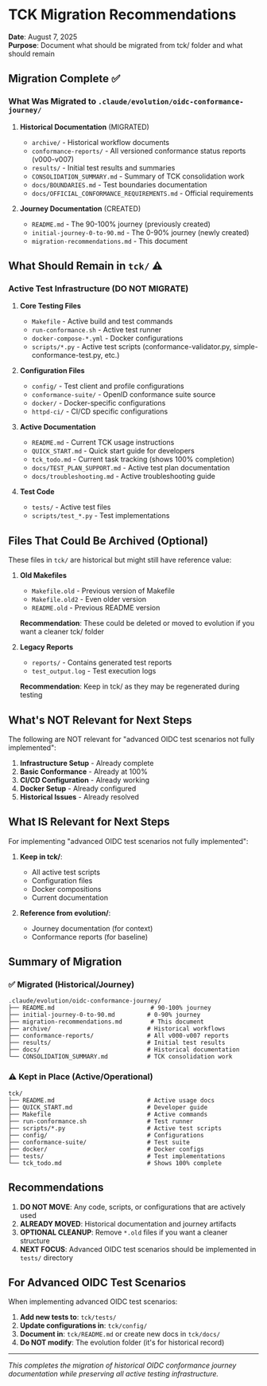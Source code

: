 # TCK Migration Recommendations

**Date**: August 7, 2025  
**Purpose**: Document what should be migrated from tck/ folder and what should remain  

## Migration Complete ✅

### What Was Migrated to `.claude/evolution/oidc-conformance-journey/`

1. **Historical Documentation** (MIGRATED)
   - `archive/` - Historical workflow documents
   - `conformance-reports/` - All versioned conformance status reports (v000-v007)
   - `results/` - Initial test results and summaries
   - `CONSOLIDATION_SUMMARY.md` - Summary of TCK consolidation work
   - `docs/BOUNDARIES.md` - Test boundaries documentation
   - `docs/OFFICIAL_CONFORMANCE_REQUIREMENTS.md` - Official requirements

2. **Journey Documentation** (CREATED)
   - `README.md` - The 90-100% journey (previously created)
   - `initial-journey-0-to-90.md` - The 0-90% journey (newly created)
   - `migration-recommendations.md` - This document

## What Should Remain in `tck/` ⚠️

### Active Test Infrastructure (DO NOT MIGRATE)
1. **Core Testing Files**
   - `Makefile` - Active build and test commands
   - `run-conformance.sh` - Active test runner
   - `docker-compose-*.yml` - Docker configurations
   - `scripts/*.py` - Active test scripts (conformance-validator.py, simple-conformance-test.py, etc.)

2. **Configuration Files**
   - `config/` - Test client and profile configurations
   - `conformance-suite/` - OpenID conformance suite source
   - `docker/` - Docker-specific configurations
   - `httpd-ci/` - CI/CD specific configurations

3. **Active Documentation**
   - `README.md` - Current TCK usage instructions
   - `QUICK_START.md` - Quick start guide for developers
   - `tck_todo.md` - Current task tracking (shows 100% completion)
   - `docs/TEST_PLAN_SUPPORT.md` - Active test plan documentation
   - `docs/troubleshooting.md` - Active troubleshooting guide

4. **Test Code**
   - `tests/` - Active test files
   - `scripts/test_*.py` - Test implementations

## Files That Could Be Archived (Optional)

These files in `tck/` are historical but might still have reference value:

1. **Old Makefiles**
   - `Makefile.old` - Previous version of Makefile
   - `Makefile.old2` - Even older version
   - `README.old` - Previous README version
   
   **Recommendation**: These could be deleted or moved to evolution if you want a cleaner tck/ folder

2. **Legacy Reports**
   - `reports/` - Contains generated test reports
   - `test_output.log` - Test execution logs
   
   **Recommendation**: Keep in tck/ as they may be regenerated during testing

## What's NOT Relevant for Next Steps

The following are NOT relevant for "advanced OIDC test scenarios not fully implemented":

1. **Infrastructure Setup** - Already complete
2. **Basic Conformance** - Already at 100%
3. **CI/CD Configuration** - Already working
4. **Docker Setup** - Already configured
5. **Historical Issues** - Already resolved

## What IS Relevant for Next Steps

For implementing "advanced OIDC test scenarios not fully implemented":

1. **Keep in tck/**:
   - All active test scripts
   - Configuration files
   - Docker compositions
   - Current documentation

2. **Reference from evolution/**:
   - Journey documentation (for context)
   - Conformance reports (for baseline)

## Summary of Migration

### ✅ Migrated (Historical/Journey)
```
.claude/evolution/oidc-conformance-journey/
├── README.md                           # 90-100% journey
├── initial-journey-0-to-90.md         # 0-90% journey
├── migration-recommendations.md        # This document
├── archive/                           # Historical workflows
├── conformance-reports/               # All v000-v007 reports
├── results/                           # Initial test results
├── docs/                              # Historical documentation
└── CONSOLIDATION_SUMMARY.md           # TCK consolidation work
```

### ⚠️ Kept in Place (Active/Operational)
```
tck/
├── README.md                          # Active usage docs
├── QUICK_START.md                     # Developer guide
├── Makefile                           # Active commands
├── run-conformance.sh                 # Test runner
├── scripts/*.py                       # Active test scripts
├── config/                            # Configurations
├── conformance-suite/                 # Test suite
├── docker/                            # Docker configs
├── tests/                             # Test implementations
└── tck_todo.md                        # Shows 100% complete
```

## Recommendations

1. **DO NOT MOVE**: Any code, scripts, or configurations that are actively used
2. **ALREADY MOVED**: Historical documentation and journey artifacts
3. **OPTIONAL CLEANUP**: Remove `*.old` files if you want a cleaner structure
4. **NEXT FOCUS**: Advanced OIDC test scenarios should be implemented in `tests/` directory

## For Advanced OIDC Test Scenarios

When implementing advanced OIDC test scenarios:

1. **Add new tests to**: `tck/tests/`
2. **Update configurations in**: `tck/config/`
3. **Document in**: `tck/README.md` or create new docs in `tck/docs/`
4. **Do NOT modify**: The evolution folder (it's for historical record)

---

*This completes the migration of historical OIDC conformance journey documentation while preserving all active testing infrastructure.*